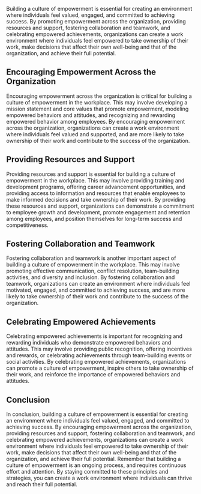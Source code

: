 
Building a culture of empowerment is essential for creating an environment where individuals feel valued, engaged, and committed to achieving success. By promoting empowerment across the organization, providing resources and support, fostering collaboration and teamwork, and celebrating empowered achievements, organizations can create a work environment where individuals feel empowered to take ownership of their work, make decisions that affect their own well-being and that of the organization, and achieve their full potential.

Encouraging Empowerment Across the Organization
-----------------------------------------------

Encouraging empowerment across the organization is critical for building a culture of empowerment in the workplace. This may involve developing a mission statement and core values that promote empowerment, modeling empowered behaviors and attitudes, and recognizing and rewarding empowered behavior among employees. By encouraging empowerment across the organization, organizations can create a work environment where individuals feel valued and supported, and are more likely to take ownership of their work and contribute to the success of the organization.

Providing Resources and Support
-------------------------------

Providing resources and support is essential for building a culture of empowerment in the workplace. This may involve providing training and development programs, offering career advancement opportunities, and providing access to information and resources that enable employees to make informed decisions and take ownership of their work. By providing these resources and support, organizations can demonstrate a commitment to employee growth and development, promote engagement and retention among employees, and position themselves for long-term success and competitiveness.

Fostering Collaboration and Teamwork
------------------------------------

Fostering collaboration and teamwork is another important aspect of building a culture of empowerment in the workplace. This may involve promoting effective communication, conflict resolution, team-building activities, and diversity and inclusion. By fostering collaboration and teamwork, organizations can create an environment where individuals feel motivated, engaged, and committed to achieving success, and are more likely to take ownership of their work and contribute to the success of the organization.

Celebrating Empowered Achievements
----------------------------------

Celebrating empowered achievements is important for recognizing and rewarding individuals who demonstrate empowered behaviors and attitudes. This may involve providing public recognition, offering incentives and rewards, or celebrating achievements through team-building events or social activities. By celebrating empowered achievements, organizations can promote a culture of empowerment, inspire others to take ownership of their work, and reinforce the importance of empowered behaviors and attitudes.

Conclusion
----------

In conclusion, building a culture of empowerment is essential for creating an environment where individuals feel valued, engaged, and committed to achieving success. By encouraging empowerment across the organization, providing resources and support, fostering collaboration and teamwork, and celebrating empowered achievements, organizations can create a work environment where individuals feel empowered to take ownership of their work, make decisions that affect their own well-being and that of the organization, and achieve their full potential. Remember that building a culture of empowerment is an ongoing process, and requires continuous effort and attention. By staying committed to these principles and strategies, you can create a work environment where individuals can thrive and reach their full potential.

